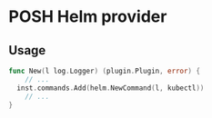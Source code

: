 # POSH Helm provider

## Usage

```go
func New(l log.Logger) (plugin.Plugin, error) {
	// ...
  inst.commands.Add(helm.NewCommand(l, kubectl))
	// ...
}
```
